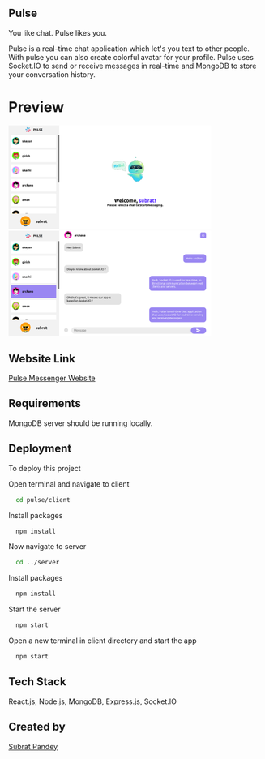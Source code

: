 ## Pulse

You like chat. Pulse likes you.

Pulse is a real-time chat application which let's you text to other people. With pulse you can also create colorful avatar for your profile. Pulse uses Socket.IO to send or receive messages in real-time and MongoDB to store your conversation history.

# Preview
<img src="/preview/preview_1.png" width="400"> <img src="/preview/preview_2.png" width="400">

## Website Link
[Pulse Messenger Website](https://pulse-messenger.onrender.com)

## Requirements

MongoDB server should be running locally.

## Deployment

To deploy this project

Open terminal and navigate to client

```bash
  cd pulse/client
```
Install packages

```bash
  npm install
```
Now navigate to server

```bash
  cd ../server
```
Install packages

```bash
  npm install
```

Start the server

```bash
  npm start
```

Open a new terminal in client directory and start the app

```bash
  npm start
```

## Tech Stack

React.js, Node.js, MongoDB, Express.js, Socket.IO

## Created by
[Subrat Pandey](https://github.com/32bitdev)
